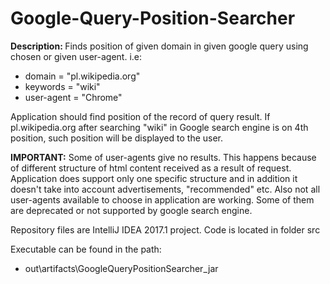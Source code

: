 # Google-Query-Position-Searcher

<b>Description: </b>Finds position of given domain in given google query using chosen or given user-agent.
i.e:
- domain = "pl.wikipedia.org"
- keywords = "wiki"
- user-agent = "Chrome"

Application should find position of the record of query result. If pl.wikipedia.org after searching "wiki" in Google search engine is on 4th position, such position will be displayed to the user.

<b>IMPORTANT:</b> Some of user-agents give no results. This happens because of different structure of html content received as a result of request. Application does support only one specific structure and in addition it doesn't take into account advertisements, "recommended" etc.
Also not all user-agents available to choose in application are working. Some of them are deprecated or not supported by google search engine.

Repository files are IntelliJ IDEA 2017.1 project.
Code is located in folder src

Executable can be found in the path:
- out\artifacts\GoogleQueryPositionSearcher_jar

